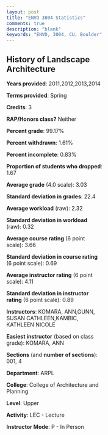 ```yaml
---
layout: post
title: "ENVD 3004 Statistics"
comments: true
description: "blank"
keywords: "ENVD, 3004, CU, Boulder"
--- 
```

<head>
<script src="https://ajax.googleapis.com/ajax/libs/jquery/2.1.3/jquery.min.js"></script>
<script src="https://dl.dropboxusercontent.com/s/pc42nxpaw1ea4o9/highcharts.js?dl=0"></script>
<!-- <script src="../assets/js/highcharts.js"></script> -->
<style type="text/css">@font-face {
	font-family: "Bebas Neue";
	src: url(https://www.filehosting.org/file/details/544349/BebasNeue%20Regular.otf) format("opentype");
	}
	h1.Bebas { 
		font-family: "Bebas Neue", Verdana, Tahoma;
	}
</style>
</head>
<body>
	<div id="container" style="float: right; width: 45%; height: 88%; margin-left: 2.5%; margin-right: 2.5%;"></div>
	<script language="JavaScript">
		$(document).ready(function() {
		var chart = {type: 'column'};
		var title = {text: 'Grade Distribution'};
		var xAxis = {categories: ['A','B','C','D','F'],crosshair: true};
		var yAxis = {min: 0,title: {text: 'Percentage'}};
		var tooltip = {headerFormat: '<center><b><span style="font-size:20px">{point.key}</span></b></center>',
		               pointFormat: '<td style="padding:0"><b>{point.y:.1f}%</b></td>',
		               footerFormat: '</table>',shared: true,useHTML: true};
		var plotOptions = {column: {pointPadding: 0.0,borderWidth: 0}};  
		var credits = {enabled: false};var series= [{name: 'Percent',data: [39.97,35.85,15.61,6.0,2.57,]}];
		var json = {};
		json.chart = chart;
		json.title = title;
		json.tooltip = tooltip;
		json.xAxis = xAxis;
		json.yAxis = yAxis;  
		json.series = series;
		json.plotOptions = plotOptions;  
		json.credits = credits;
		$('#container').highcharts(json);
	});
	</script>
</body>
			   
## History of Landscape Architecture

**Years provided**: 2011,2012,2013,2014

**Terms provided**: Spring

**Credits**: 3

**RAP/Honors class?** Neither

**Percent grade**: 99.17%

**Percent withdrawn**: 1.61%

**Percent incomplete**: 0.83%

**Proportion of students who dropped**: 1.67

**Average grade** (4.0 scale): 3.03

**Standard deviation in grades**: 22.4

**Average workload** (raw): 2.32

**Standard deviation in workload** (raw): 0.32

**Average course rating** (6 point scale): 3.66

**Standard deviation in course rating** (6 point scale): 0.69

**Average instructor rating** (6 point scale): 4.11

**Standard deviation in instructor rating** (6 point scale): 0.89

**Instructors**: KOMARA, ANN,GUNN, SUSAN CATHLEEN,KAMBIC, KATHLEEN NICOLE

**Easiest instructor** (based on class grade): KOMARA, ANN

**Sections** (and **number of sections**): 001, 4

**Department**: ARPL

**College**: College of Architecture and Planning

**Level**: Upper

**Activity**: LEC - Lecture

**Instructor Mode**: P  - In Person